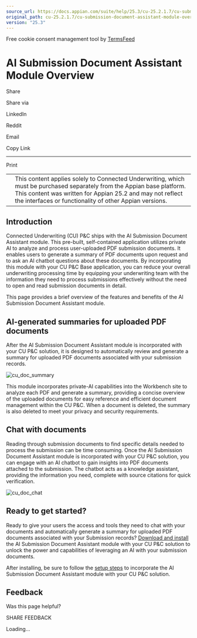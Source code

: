 ```yaml
---
source_url: https://docs.appian.com/suite/help/25.3/cu-25.2.1.7/cu-submission-document-assistant-module-overview.html
original_path: cu-25.2.1.7/cu-submission-document-assistant-module-overview.html
version: "25.3"
---
```


Free cookie consent management tool by [TermsFeed](https://www.termsfeed.com/)

# AI Submission Document Assistant Module Overview

Share

Share via

LinkedIn

Reddit

Email

Copy Link

* * *

Print

<table><tbody><tr><td><i class="fa fa-check-square-o" aria-hidden="true"></i></td><td>This content applies solely to Connected Underwriting, which must be purchased separately from the Appian base platform. This content was written for Appian 25.2 and may not reflect the interfaces or functionality of other Appian versions.</td></tr></tbody></table>

## Introduction

Connected Underwriting (CU) P&C ships with the AI Submission Document Assistant module. This pre-built, self-contained application utilizes private AI to analyze and process user-uploaded PDF submission documents. It enables users to generate a summary of PDF documents upon request and to ask an AI chatbot questions about these documents. By incorporating this module with your CU P&C Base application, you can reduce your overall underwriting processing time by equipping your underwriting team with the information they need to process submissions effectively without the need to open and read submission documents in detail.

This page provides a brief overview of the features and benefits of the AI Submission Document Assistant module.

## AI-generated summaries for uploaded PDF documents

After the AI Submission Document Assistant module is incorporated with your CU P&C solution, it is designed to automatically review and generate a summary for uploaded PDF documents associated with your submission records.

![cu_doc_summary](images/cu_doc_summary.png)

This module incorporates private-AI capabilities into the Workbench site to analyze each PDF and generate a summary, providing a concise overview of the uploaded documents for easy reference and efficient document management within the CU P&C. When a document is deleted, the summary is also deleted to meet your privacy and security requirements.

## Chat with documents

Reading through submission documents to find specific details needed to process the submission can be time consuming. Once the AI Submission Document Assistant module is incorporated with your CU P&C solution, you can engage with an AI chatbot to gain insights into PDF documents attached to the submission. The chatbot acts as a knowledge assistant, providing the information you need, complete with source citations for quick verification.

![cu_doc_chat](images/cu_doc_chat.png)

## Ready to get started?

Ready to give your users the access and tools they need to chat with your documents and automatically generate a summary for uploaded PDF documents associated with your Submission records? [Download and install](install-submission-document-assistant-module.html) the AI Submission Document Assistant module with your CU P&C solution to unlock the power and capabilities of leveraging an AI with your submission documents.

After installing, be sure to follow the [setup steps](setup-submission-document-assistant-module.html) to incorporate the AI Submission Document Assistant module with your CU P&C solution.

## Feedback

Was this page helpful?

SHARE FEEDBACK

Loading...